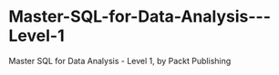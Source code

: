 # Master-SQL-for-Data-Analysis---Level-1
Master SQL for Data Analysis - Level 1, by Packt Publishing
